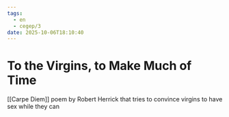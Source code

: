 ```yaml
---
tags:
  - en
  - cegep/3
date: 2025-10-06T18:10:40
---
```


# To the Virgins, to Make Much of Time

[[Carpe Diem]] poem by Robert Herrick that tries to convince virgins to have sex while they can